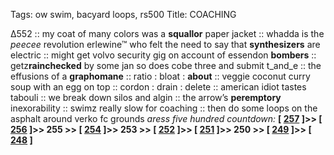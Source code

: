 Tags: ow swim, bacyard loops, rs500
Title: COACHING
  
∆552 :: my coat of many colors was a **squallor** paper jacket :: whadda is the _peecee_ revolution erlewine™ who felt the need to say that **synthesizers** are electric :: might get volvo security gig on account of essendon **bombers** :: getz**rainchecked** by some jan so does cobe three and submit t_and_e :: the effusions of a **graphomane** :: ratio : bloat : **about** :: veggie coconut curry soup with an egg on top :: cordon : drain : delete :: american idiot tastes tabouli :: we break down silos and algin :: the arrow’s **peremptory** inexorability :: swimz really slow for coaching :: then do some loops on the asphalt around verko fc grounds 
_aress five hundred countdown:_ **[ [257](https://www.allmusic.com/album/coat-of-many-colors-mw0000244403) ]>> [ [256](https://www.allmusic.com/album/tracy-chapman-mw0000199023) ]>> 255 >> [ [254](https://www.allmusic.com/album/head-hunters-mw0000649551) ]>> 253 >> [ [252](https://www.allmusic.com/album/q-are-we-not-men-a-we-are-devo%21-mw0000195665) ]>> [ [251](https://www.allmusic.com/album/honky-ch%C3%A2teau-mw0000650320) ]>> 250 >> [ [249](https://www.allmusic.com/album/whitney-houston-mw0000650265) ]>> [ [248](https://www.allmusic.com/album/american-idiot-mw0000387172) ]**  
